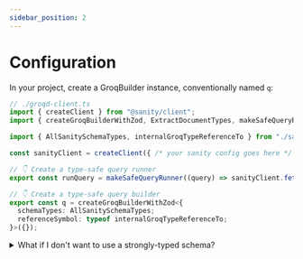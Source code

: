 ```yaml
---
sidebar_position: 2
---
```


# Configuration

In your project, create a GroqBuilder instance, conventionally named `q`:

```ts
// ./groqd-client.ts
import { createClient } from "@sanity/client";
import { createGroqBuilderWithZod, ExtractDocumentTypes, makeSafeQueryRunner } from 'groq-builder';

import { AllSanitySchemaTypes, internalGroqTypeReferenceTo } from "./sanity.types.ts";

const sanityClient = createClient({ /* your sanity config goes here */ });

// 👇 Create a type-safe query runner
export const runQuery = makeSafeQueryRunner((query) => sanityClient.fetch(query));

// 👇 Create a type-safe query builder
export const q = createGroqBuilderWithZod<{
  schemaTypes: AllSanitySchemaTypes;
  referenceSymbol: typeof internalGroqTypeReferenceTo;
}>({});
```

<details>
<summary>
What if I don't want to use a strongly-typed schema?
</summary>

A strongly-typed schema is used to enhance type-checking, enables auto-complete, and makes runtime validation optional.

If you don't want to, or can't, provide a schema, you can use `any` instead. You'll still get strongly-typed results!  
We highly recommend using the `validationRequired: true` option for this scenario.

```ts
import { createGroqBuilderWithZod } from 'groq-builder';
export const q = createGroqBuilderWithZod<any>({
  validationRequired: true
});
```

</details>
